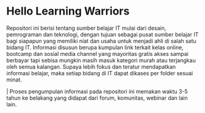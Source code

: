 # Hello Learning Warriors

Repositori ini berisi tentang sumber belajar IT mulai dari desain, pemrograman dan teknologi, dengan tujuan sebagai pusat sumber belajar IT bagi siapapun yang memiliki niat dan usaha untuk menjadi ahli di salah satu bidang IT. Informasi disusun berupa kumpulan link terkait kelas online, bootcamp dan sosial media channel yang mayoritas gratis akses sampai berbayar tapi sebisa mungkin masih masuk kategori murah atau terjangkau oleh semua kalangan. Supaya lebih fokus dan teratur mendapatkan informasi belajar, maka setiap bidang di IT dapat dikases per folder sesuai minat. 

| Proses pengumpulan informasi pada repositori ini memakan waktu 3-5 tahun ke belakang yang didapat dari forum, komunitas, webinar dan lain lain.